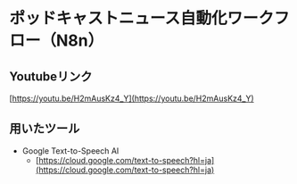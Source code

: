 # ポッドキャストニュース自動化ワークフロー（N8n）

## Youtubeリンク
[https://youtu.be/H2mAusKz4_Y](https://youtu.be/H2mAusKz4_Y)

## 用いたツール
- Google Text-to-Speech AI 
    - [https://cloud.google.com/text-to-speech?hl=ja](https://cloud.google.com/text-to-speech?hl=ja)
